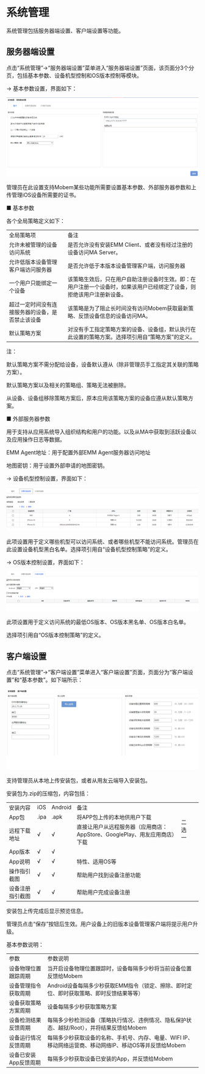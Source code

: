 # 系统管理

系统管理包括服务器端设置、客户端设置等功能。

## 服务器端设置

点击“系统管理”->“服务器端设置”菜单进入“服务器端设置”页面，该页面分3个分页，包括基本参数、设备机型控制和OS版本控制等模块。

→ 基本参数设置，界面如下：

![](/articles/emm/2-/images/image112.png)

管理员在此设置支持Mobem某些功能所需要设置基本参数、外部服务器参数和上传管理iOS设备所需要的证书。

■
 基本参数

各个全局策略定义如下：

<table>

 <tr>

 <td>全局策略项</td>

 <td>备注</td>

 </tr>

 <tr>

 <td>允许未被管理的设备访问系统</td>

 <td>是否允许没有安装EMM Client、或者没有经过注册的设备访问MA Server。</td>

 </tr>

 <tr>

 <td>允许低版本设备管理客户端访问服务器</td>

 <td>是否允许低于本版本设备管理客户端，访问服务器</td>

 </tr>

 <tr>

 <td>一个用户只能绑定一个设备</td>

 <td>该策略生效后，只在用户自助注册设备时生效。即：在用户注册一个设备时，如果该用户已经绑定了设备，则拒绝该用户注册新设备。</td>

 </tr>

 <tr>

 <td>超过一定时间没有连接服务器的设备，是否禁止该设备</td>

 <td>该策略是为了阻止长时间没有访问Mobem获取最新策略、反馈设备信息的设备访问MA。</td>

 </tr>

 <tr>

 <td>默认策略方案</td>

 <td>对没有手工指定策略方案的设备、设备组，默认执行在此设置的策略方案。选择项引用自“策略方案”的定义。</td>

 </tr>

</table>

注：

默认策略方案不需分配给设备，设备默认遵从（除非管理员手工指定其关联的策略方案）。

默认策略方案以及相关的策略组、策略无法被删除。

从设备、设备组移除策略方案后，原本应用该策略方案的设备应遵从默认策略方案。

■
 外部服务器参数

用于支持从应用系统导入组织结构和用户的功能。以及从MA中获取到活跃设备以及应用操作日志等数据。

EMM Agent地址：用于配置外部EMM Agent服务器访问地址

地图密钥：用于设置外部申请的地图密钥。

→ 设备机型控制设置，界面如下：

![](/articles/emm/2-/images/image113.png)

此项设置用于定义哪些机型可以访问系统、或者哪些机型不能访问系统。管理员在此设置设备机型黑白名单。选择项引用自“设备机型控制策略”的定义。

→ OS版本控制设置，界面如下：

![](/articles/emm/2-/images/image114.png)

此项设置用于定义访问系统的最低OS版本、OS版本黑名单、OS版本白名单。

选择项引用自“OS版本控制策略”的定义。

## 客户端设置

点击“系统管理”->“客户端设置”菜单进入“客户端设置”页面，页面分为“客户端设置”和“基本参数”。如下端所示：

![](/articles/emm/2-/images/image115.png)

支持管理员从本地上传安装包，或者从用友云端导入安装包。

安装包为.zip的压缩包，内容包括：

<table>

 <tr>

 <td>安装内容</td>

 <td>iOS</td>

 <td>Android</td>

 <td cospan="2">备注</td>

 </tr>

 <tr>

 <td>App包</td>

 <td>.ipa</td>

 <td>.apk</td>

 <td>将APP包上传的本地供用户下载</td>

 <td rowspan="2">二选一</td>

 </tr>

 <tr>

 <td>远程下载地址</td>

 <td>√</td>

 <td>√</td>

 <td>直接让用户从远程服务器（应用商店：AppStore、GooglePlay、用友应用商店）下载</td>

 <td></td>

 </tr>

 <tr>

 <td>App版本</td>

 <td>√</td>

 <td>√</td>

 <td> </td>

 <td> </td>

 </tr>

 <tr>

 <td>App说明</td>

 <td>√</td>

 <td>√</td>

 <td>特性、适用OS等</td>

 <td> </td>

 </tr>

 <tr>

 <td>操作指引截图</td>

 <td>√</td>

 <td>√</td>

 <td>帮助用户找到设备注册功能</td>

 <td> </td>

 </tr>

 <tr>

 <td>设备注册指引截图</td>

 <td>√</td>

 <td>√</td>

 <td>帮助用户完成设备注册</td>

 <td> </td>

 </tr>

</table>

安装包上传完成后显示预览信息。

管理员点击“保存”按钮后生效。用户设备上的旧版本设备管理客户端将提示用户升级。

基本参数说明：

<table>

 <tr>

 <td>参数</td>

 <td>参数说明</td>

 </tr>

 <tr>

 <td>设备物理位置跟踪周期</td>

 <td>当开启设备物理位置跟踪时，设备每隔多少秒将当前设备位置反馈给Mobem</td>

 </tr>

 <tr>

 <td>设备管理指令获取周期</td>

 <td>Android设备每隔多少秒获取EMM指令（锁定、擦除、即时定位、即时获取策略、即时反馈结果等等）</td>

 </tr>

 <tr>

 <td>设备获取策略方案周期</td>

 <td>设备每隔多少秒获取策略方案</td>

 </tr>

 <tr>

 <td>设备检测结果反馈周期</td>

 <td>每隔多少秒检测设备（策略执行情况、违例情况、隐私保护状态、越狱/Root），并将结果反馈给Mobem</td>

 </tr>

 <tr>

 <td>设备运行情况反馈周期</td>

 <td>每隔多少秒获取设备的名称、手机号、内存、电量、WIFI IP、移动网络运营商、移动网络IP、移动OS等并反馈给Mobem</td>

 </tr>

 <tr>

 <td>设备已安装App反馈周期</td>

 <td>每隔多少秒获取设备已安装的App，并反馈给Mobem</td>

 </tr>
 
</table>




